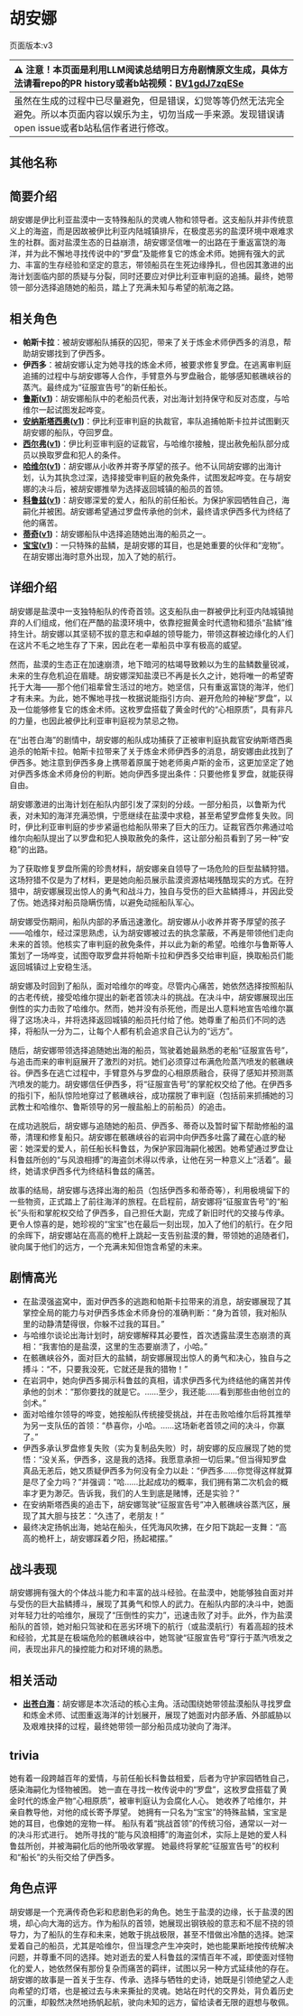 # 胡安娜
页面版本:v3
 

| :warning: 注意！本页面是利用LLM阅读总结明日方舟剧情原文生成，具体方法请看repo的PR history或者b站视频：[BV1gdJ7zqESe](https://www.bilibili.com/video/BV1gdJ7zqESe/)         |
|:----------------------------|
| 虽然在生成的过程中已尽量避免，但是错误，幻觉等等仍然无法完全避免。所以本页面内容以娱乐为主，切勿当成一手来源。发现错误请open issue或者b站私信作者进行修改。|



## 其他名称

## 简要介绍
胡安娜是伊比利亚盐漠中一支特殊船队的灵魂人物和领导者。这支船队并非传统意义上的海盗，而是因故被伊比利亚内陆城镇排斥，在极度恶劣的盐漠环境中艰难求生的社群。面对盐漠生态的日益崩溃，胡安娜坚信唯一的出路在于重返富饶的海洋，并为此不懈地寻找传说中的“罗盘”及能修复它的炼金术师。她拥有强大的武力、丰富的生存经验和坚定的意志，带领船员在生死边缘挣扎，但也因其激进的出海计划面临内部的质疑与分裂，同时还要应对伊比利亚审判庭的追捕。最终，她带领一部分选择追随她的船员，踏上了充满未知与希望的航海之路。
## 相关角色
-   **帕斯卡拉**：被胡安娜船队捕获的囚犯，带来了关于炼金术师伊西多的消息，帮助胡安娜找到了伊西多。
-   **伊西多**：被胡安娜认定为她寻找的炼金术师，被要求修复罗盘。在逃离审判庭追捕的过程中与胡安娜等人合作，手臂意外与罗盘融合，能够感知骸礁峡谷的蒸汽。最终成为“征服宣告号”的新任船长。
-   **[鲁斯](extended_char_lu_si.md)([v1](../chars/extended_char_lu_si.md))**：胡安娜船队中的老船员代表，对出海计划持保守和反对态度，与哈维尔一起试图发起哗变。
-   **[安纳斯塔西奥](extended_char_an_na_si_ta_xi_ao.md)([v1](../chars/extended_char_an_na_si_ta_xi_ao.md))**：伊比利亚审判庭的执裁官，率队追捕帕斯卡拉并试图剿灭胡安娜的船队，夺回罗盘。
-   **[西尔弗](extended_char_xi_er_fu.md)([v1](../chars/extended_char_xi_er_fu.md))**：伊比利亚审判庭的证裁官，与哈维尔接触，提出赦免船队部分成员以换取罗盘和犯人的条件。
-   **[哈维尔](extended_char_ha_wei_er.md)([v1](../chars/extended_char_ha_wei_er.md))**：胡安娜从小收养并寄予厚望的孩子。他不认同胡安娜的出海计划，认为其执念过深，选择接受审判庭的赦免条件，试图发起哗变。在与胡安娜的决斗后，被胡安娜推举为选择返回城镇的船员的首领。
-   **[科鲁兹](extended_char_ke_lu_zi.md)([v1](../chars/extended_char_ke_lu_zi.md))**：胡安娜深爱的爱人，船队的前任船长。为保护家园牺牲自己，海嗣化并被困。胡安娜希望通过罗盘传承他的剑术，最终请求伊西多代为终结了他的痛苦。
-   **[蒂奇](extended_char_di_qi.md)([v1](../chars/extended_char_di_qi.md))**：胡安娜船队中选择追随她出海的船员之一。
-   **[宝宝](extended_char_bao_bao.md)([v1](../chars/extended_char_bao_bao.md))**：一只特殊的盐鳞，是胡安娜的耳目，也是她重要的伙伴和“宠物”。在胡安娜出海时意外出现，加入了她的航行。
## 详细介绍
胡安娜是盐漠中一支独特船队的传奇首领。这支船队由一群被伊比利亚内陆城镇抛弃的人们组成，他们在严酷的盐漠环境中，依靠挖掘黄金时代遗物和猎杀“盐鳞”维持生计。胡安娜以其坚韧不拔的意志和卓越的领导能力，带领这群被边缘化的人们在这片不毛之地生存了下来，因此在老一辈船员中享有极高的威望。

然而，盐漠的生态正在加速崩溃，地下暗河的枯竭导致赖以为生的盐鳞数量锐减，未来的生存危机迫在眉睫。胡安娜深知盐漠已不再是长久之计，她将唯一的希望寄托于大海——那个他们祖辈曾生活过的地方。她坚信，只有重返富饶的海洋，他们才有未来。为此，她不懈地寻找一枚据说能指引方向、避开危险的神秘“罗盘”，以及一位能够修复它的炼金术师。这枚罗盘搭载了黄金时代的“心相原质”，具有非凡的力量，也因此被伊比利亚审判庭视为禁忌之物。

在“出苍白海”的剧情中，胡安娜的船队成功捕获了正被审判庭执裁官安纳斯塔西奥追杀的帕斯卡拉。帕斯卡拉带来了关于炼金术师伊西多的消息，胡安娜由此找到了伊西多。她注意到伊西多身上携带着原属于她老师奥卢斯的金币，这更加坚定了她对伊西多炼金术师身份的判断。她向伊西多提出条件：只要他修复罗盘，就能获得自由。

胡安娜激进的出海计划在船队内部引发了深刻的分歧。一部分船员，以鲁斯为代表，对未知的海洋充满恐惧，宁愿继续在盐漠中求稳，甚至希望罗盘修复失败。同时，伊比利亚审判庭的步步紧逼也给船队带来了巨大的压力。证裁官西尔弗通过哈维尔向船队提出了以罗盘和犯人换取赦免的条件，这让部分船员看到了另一种“安稳”的出路。

为了获取修复罗盘所需的珍贵材料，胡安娜亲自领导了一场危险的巨型盐鳞狩猎。这场狩猎不仅是为了材料，更是她向船员展示盐漠资源枯竭残酷现实的方式。在狩猎中，胡安娜展现出惊人的勇气和战斗力，独自与受伤的巨大盐鳞搏斗，并因此受了伤。她选择对船员隐瞒伤情，以避免动摇船队军心。

胡安娜受伤期间，船队内部的矛盾迅速激化。胡安娜从小收养并寄予厚望的孩子——哈维尔，经过深思熟虑，认为胡安娜被过去的执念蒙蔽，不再是带领他们走向未来的首领。他核实了审判庭的赦免条件，并以此为新的希望。哈维尔与鲁斯等人策划了一场哗变，试图夺取罗盘并将帕斯卡拉和伊西多交给审判庭，换取船员们能返回城镇过上安稳生活。

胡安娜及时回到了船队，面对哈维尔的哗变。尽管内心痛苦，她依然选择按照船队的古老传统，接受哈维尔提出的新老首领决斗的挑战。在决斗中，胡安娜展现出压倒性的实力击败了哈维尔。然而，她并没有杀死他，而是出人意料地宣告哈维尔赢得了这场决斗，并将选择返回城镇的船员托付给了他。她尊重了船员们不同的选择，将船队一分为二，让每个人都有机会追求自己认为的“远方”。

随后，胡安娜带领选择追随她出海的船员，驾驶着她最熟悉的老船“征服宣告号”，与追击而来的审判庭展开了激烈的对抗。她们必须穿过布满危险蒸汽喷发的骸礁峡谷。伊西多在逃亡过程中，手臂意外与罗盘的心相原质融合，获得了感知并预测蒸汽喷发的能力。胡安娜信任伊西多，将“征服宣告号”的掌舵权交给了他。在伊西多的指引下，船队惊险地穿过了骸礁峡谷，成功摆脱了审判庭（包括前来抓捕她的习武教士和哈维尔、鲁斯领导的另一艘盐船上的前船员）的追击。

在成功逃脱后，胡安娜与追随她的船员、伊西多、蒂奇以及暂时留下帮助修船的温蒂，清理和修复船只。胡安娜在骸礁峡谷的岩洞中向伊西多吐露了藏在心底的秘密：她深爱的爱人，前任船长科鲁兹，为保护家园海嗣化被困。她希望通过罗盘让科鲁兹所创的“与风浪相搏”的海盗剑术得以传承，让他在另一种意义上“活着”。最终，她请求伊西多代为终结科鲁兹的痛苦。

故事的结局，胡安娜与选择出海的船员（包括伊西多和蒂奇等），利用极境留下的一些物资，正式踏上了前往海洋的旅程。在启程前，胡安娜将“征服宣告号”的“船长”头衔和掌舵权交给了伊西多，自己担任大副，完成了新旧时代的交接与传承。更令人惊喜的是，她珍视的“宝宝”也在最后一刻出现，加入了他们的航行。在夕阳的余晖下，胡安娜站在高高的桅杆上跳起一支告别盐漠的舞，带领她的追随者们，驶向属于他们的远方，一个充满未知但饱含希望的未来。
## 剧情高光
- 在盐漠强盗窝中，面对伊西多的逃跑和帕斯卡拉带来的消息，胡安娜展现了其掌控全局的能力与对伊西多炼金术师身份的准确判断：“身为首领，我对船队里的动静清楚得很，你躲不过我的耳目。”
- 与哈维尔谈论出海计划时，胡安娜解释其必要性，首次透露盐漠生态崩溃的真相：“我害怕的是盐漠，这里的生态要崩溃了，小哈。”
- 在骸礁峡谷外，面对巨大的盐鳞，胡安娜展现出惊人的勇气和决心，独自与之搏斗：“不，只要我没死，它就还是我的猎物！”
- 在岩洞中，她向伊西多揭示科鲁兹的真相，请求伊西多代为终结他的痛苦并传承他的剑术：“那你要找的就是它。……至少，我还能……看到那些由他创立的剑术。”
- 面对哈维尔领导的哗变，她按船队传统接受挑战，并在击败哈维尔后将其推举为另一支队伍的首领：“恭喜你，小哈。……这场新老首领之间的决斗，你赢了。”
- 伊西多承认罗盘修复失败（实为复制品失败）时，胡安娜的反应展现了她的觉悟：“没关系，伊西多，这是我的选择。我愿意承担一切后果。”但当得知罗盘真品无恙后，她又质疑伊西多为何没有全力以赴：“伊西多……你觉得这样就算是尽了全力吗？”并强调：“哈……比起成功的概率，我们拥有第二次机会的概率才更为渺茫。告诉我，我们的人生到底是赌博，还是实验？”
- 在安纳斯塔西奥的追击下，胡安娜驾驶“征服宣告号”冲入骸礁峡谷蒸汽区，展现了其大胆与技艺：“久违了，老朋友！”
- 最终决定扬帆出海，她站在船头，任凭海风吹拂，在夕阳下跳起一支舞：“高高的桅杆上，胡安娜踩着夕阳，扬起裙摆。”
## 战斗表现
胡安娜拥有强大的个体战斗能力和丰富的战斗经验。在盐漠中，她能够独自面对并与受伤的巨大盐鳞搏斗，展现了其勇气和惊人的武力。在船队内部的决斗中，她面对年轻力壮的哈维尔，展现了“压倒性的实力”，迅速击败了对手。此外，作为盐漠船队的首领，她对船只驾驶和在恶劣环境下的航行（或盐漠航行）有着高超的技术和经验，尤其是在极端危险的骸礁峡谷中，她驾驶“征服宣告号”穿行于蒸汽喷发之间，表现出非凡的操控能力和对环境的熟悉。
## 相关活动
-   **[出苍白海](../stories/act39side.md)**：胡安娜是本次活动的核心主角。活动围绕她带领盐漠船队寻找罗盘和炼金术师、试图重返海洋的计划展开，展现了她面对内部矛盾、外部威胁以及艰难抉择的过程，最终她带领一部分船员成功驶向了海洋。
## trivia
她有着一段跨越百年的爱情，与前任船长科鲁兹相爱，后者为守护家园牺牲自己，感染海嗣化为怪物被困。
她一直在寻找一枚传说中的“罗盘”，这枚罗盘搭载了黄金时代的炼金产物“心相原质”，被审判庭认为会腐化人心。
她收养了哈维尔，并亲自教导他，对他的成长寄予厚望。
她拥有一只名为“宝宝”的特殊盐鳞，宝宝是她的耳目，也像她的宠物一样。
船队有着“挑战首领”的传统习俗，通常以一对一的决斗形式进行。
她所寻找的“能与风浪相搏”的海盗剑术，实际上是她的爱人科鲁兹所创，并被海嗣化后的他所吸收掌握。
她最终将掌舵“征服宣告号”的权利和“船长”的头衔交给了伊西多。
## 角色点评
胡安娜是一个充满传奇色彩和悲剧色彩的角色。她生于盐漠的边缘，长于盐漠的困境，却心向大海的远方。作为船队的首领，她展现出钢铁般的意志和不屈不挠的领导力，为了船队的生存和未来，她敢于挑战极限，甚至不惜做出冷酷的选择。她深爱着自己的船员，尤其是哈维尔，但当理念产生冲突时，她也能果断地按传统解决问题，并尊重不同的选择。她对逝去的爱人科鲁兹的深情百年不减，即使面对怪物化的爱人，她依然保有那份复杂而痛苦的羁绊，试图以另一种方式延续他的存在。胡安娜的故事是一首关于生存、传承、选择与牺牲的史诗，她既是引领绝望之人走向希望的灯塔，也是被过去与未来撕扯的灵魂。她站在时代的交界处，背负着历史的沉重，却毅然决然地扬帆起航，驶向未知的远方，留给读者无限的遐想与敬佩。